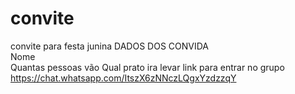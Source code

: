 # convite  
convite para  festa junina 
DADOS DOS CONVIDA  
Nome  
Quantas pessoas vão 
Qual prato ira levar 
link para entrar no grupo 
https://chat.whatsapp.com/ItszX6zNNczLQgxYzdzzqY 
